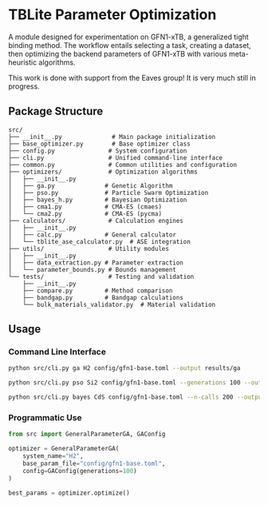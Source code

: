 # TBLite Parameter Optimization 

A module designed for experimentation on GFN1-xTB, a generalized tight binding method. The workflow entails selecting a task, creating a dataset, then optimizing the backend parameters of GFN1-xTB with various meta-heuristic algorithms.

This work is done with support from the Eaves group! It is very much still in progress. 

## Package Structure

```
src/
├── __init__.py              # Main package initialization
├── base_optimizer.py        # Base optimizer class
├── config.py               # System configuration
├── cli.py                  # Unified command-line interface
├── common.py               # Common utilities and configuration
├── optimizers/             # Optimization algorithms
│   ├── __init__.py
│   ├── ga.py              # Genetic Algorithm
│   ├── pso.py             # Particle Swarm Optimization
│   ├── bayes_h.py         # Bayesian Optimization
│   ├── cma1.py            # CMA-ES (cmaes)
│   └── cma2.py            # CMA-ES (pycma)
├── calculators/            # Calculation engines
│   ├── __init__.py
│   ├── calc.py            # General calculator
│   └── tblite_ase_calculator.py  # ASE integration
├── utils/                  # Utility modules
│   ├── __init__.py
│   ├── data_extraction.py # Parameter extraction
│   └── parameter_bounds.py # Bounds management
└── tests/                  # Testing and validation
    ├── __init__.py
    ├── compare.py         # Method comparison
    ├── bandgap.py         # Bandgap calculations
    └── bulk_materials_validator.py  # Material validation
```

## Usage

### Command Line Interface
```bash
python src/cli.py ga H2 config/gfn1-base.toml --output results/ga

python src/cli.py pso Si2 config/gfn1-base.toml --generations 100 --output results/pso

python src/cli.py bayes CdS config/gfn1-base.toml --n-calls 200 --output results/bayes
```

### Programmatic Use
```python
from src import GeneralParameterGA, GAConfig

optimizer = GeneralParameterGA(
    system_name="H2",
    base_param_file="config/gfn1-base.toml",
    config=GAConfig(generations=100)
)

best_params = optimizer.optimize()
```
